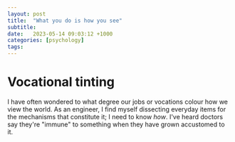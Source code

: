 ```yaml
---
layout: post
title:  "What you do is how you see"
subtitle: 
date:   2023-05-14 09:03:12 +1000
categories: [psychology]
tags: 
---
```

# Vocational tinting
I have often wondered to what degree our jobs or vocations colour how we view the world.
As an engineer, I find myself dissecting everyday items for the mechanisms that constitute it; I need to know *how*.
I've heard doctors say they're "immune" to something when they have grown accustomed to it.
